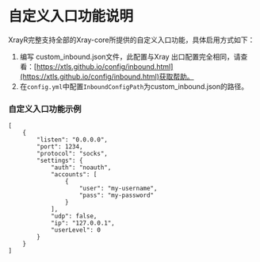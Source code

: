 # 自定义入口功能说明

XrayR完整支持全部的Xray-core所提供的自定义入口功能，具体启用方式如下：

1. 编写 custom\_inbound.json文件，此配置与Xray 出口配置完全相同，请查看：[https://xtls.github.io/config/inbound.html](https://xtls.github.io/config/inbound.html)获取帮助。
2. 在`config.yml`中配置`InboundConfigPath`为custom\_inbound.json的路径。

### 自定义入口功能示例

```text
[
    {
        "listen": "0.0.0.0",
        "port": 1234,
        "protocol": "socks",
        "settings": {
            "auth": "noauth",
            "accounts": [
                {
                    "user": "my-username",
                    "pass": "my-password"
                }
            ],
            "udp": false,
            "ip": "127.0.0.1",
            "userLevel": 0
        }
    }
]
```

